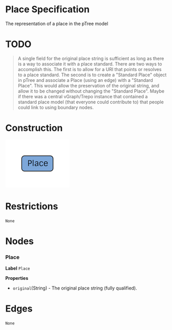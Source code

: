 # Place Specification
The representation of a place in the pTree model

# TODO

> A single field for the original place string is sufficient as long as there is a way to associate it with a place standard.
> There are two ways to accomplish this.
> The first is to allow for a URI that points or resolves to a place standard.
> The second is to create a "Standard Place" object in pTree and associate a Place (using an edge) with a "Standard Place".
> This would allow the preservation of the original string, and allow it to be changed without changing the "Standard Place".
> Maybe if there was a central vGraph/Trepo instance that contained a standard place model (that everyone could contribute to) that people could link to using boundary nodes.

# Construction

![](../img/what/place.png)

# Restrictions
`None`

# Nodes

### Place

**Label** `Place`

**Properties**

* `original`(String) - The original place string (fully qualified).

# Edges
`None`